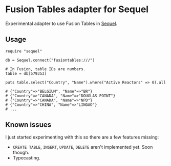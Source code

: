 Fusion Tables adapter for Sequel
================================

Experimental adapter to use Fusion Tables in [Sequel](http://sequel.rubyforge.org).

Usage
-----

    require "sequel"

    db = Sequel.connect("fusiontables:///")

    # In Fusion, table IDs are numbers.
    table = db[579353]

    puts table.select("Country", "Name").where("Active Reactors" => 0).all

    # {"Country"=>"BELGIUM", "Name"=>"BR"}
    # {"Country"=>"CANADA", "Name"=>"DOUGLAS POINT"}
    # {"Country"=>"CANADA", "Name"=>"NPD"}
    # {"Country"=>"CHINA", "Name"=>"LINGAO"}
    # ...


Known issues
------------

I just started experimenting with this so there are a few features missing:

* `CREATE TABLE`, `INSERT`, `UPDATE`, `DELETE` aren't implemented yet. Soon though.
* Typecasting.
